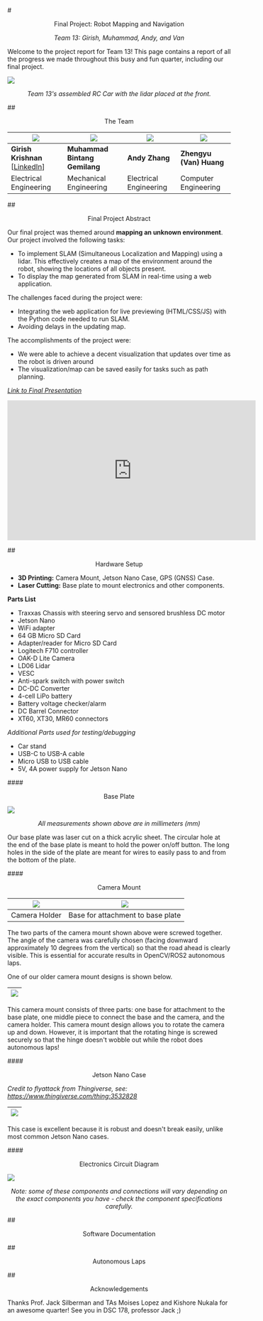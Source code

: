 #<center>Final Project: Robot Mapping and Navigation</center>

*<center>Team 13: Girish, Muhammad, Andy, and Van</center>*

Welcome to the project report for Team 13! This page contains a report of all the progress we made throughout this busy and fun quarter, including our final project.

![](/images/car.jpg)

*<center>Team 13's assembled RC Car with the lidar placed at the front.</center>*



##<center>The Team</center>

|![](/images/girish.jpeg)|![](/images/muhammad.png)|![](images/andy.png)|![](/images/van.jpeg)|
|---|---|---|---|
|**Girish Krishnan** [[LinkedIn](https://linkedin.com/in/girk)]|**Muhammad Bintang Gemilang** |**Andy Zhang** |**Zhengyu (Van) Huang** |
|Electrical Engineering|Mechanical Engineering|Electrical Engineering|Computer Engineering|

##<center>Final Project Abstract</center>

Our final project was themed around **mapping an unknown environment**. Our project involved the following tasks:

* To implement SLAM (Simultaneous Localization and Mapping) using a lidar. This effectively creates a map of the environment around the robot, showing the locations of all objects present.
* To display the map generated from SLAM in real-time using a web application.

The challenges faced during the project were:

* Integrating the web application for live previewing (HTML/CSS/JS) with the Python code needed to run SLAM.
* Avoiding delays in the updating map.

The accomplishments of the project were:

* We were able to achieve a decent visualization that updates over time as the robot is driven around
* The visualization/map can be saved easily for tasks such as path planning.


*[Link to Final Presentation](https://docs.google.com/presentation/d/1ybNZCItvh3Inb4xyIm9jMdvE7QkdUHSAgcw-_27GDpM/edit?usp=sharing)*

<iframe width="560" height="315" src="https://www.youtube.com/embed/89NYezgTyDc" title="YouTube video player" frameborder="0" allow="accelerometer; autoplay; clipboard-write; encrypted-media; gyroscope; picture-in-picture; web-share" allowfullscreen></iframe>

##<center>Hardware Setup</center>

* __3D Printing:__ Camera Mount, Jetson Nano Case, GPS (GNSS) Case.
* __Laser Cutting:__ Base plate to mount electronics and other components.

__Parts List__

* Traxxas Chassis with steering servo and sensored brushless DC motor
* Jetson Nano
* WiFi adapter
* 64 GB Micro SD Card
* Adapter/reader for Micro SD Card
* Logitech F710 controller
* OAK-D Lite Camera
* LD06 Lidar
* VESC
* Anti-spark switch with power switch
* DC-DC Converter
* 4-cell LiPo battery
* Battery voltage checker/alarm
* DC Barrel Connector
* XT60, XT30, MR60 connectors

*Additional Parts used for testing/debugging*

* Car stand
* USB-C to USB-A cable
* Micro USB to USB cable
* 5V, 4A power supply for Jetson Nano

####<center>Base Plate</center>

![](/images/base_plate.png)

*<center>All measurements shown above are in millimeters (mm)</center>*

Our base plate was laser cut on a thick acrylic sheet. The circular hole at the end of the base plate is meant to hold the power on/off button. The long holes in the side of the plate are meant for wires to easily pass to and from the bottom of the plate.

####<center>Camera Mount</center>

|![](/images/camera_mount.png)|![](/images/camera_mount_base.png)|
|---|---|
|Camera Holder|Base for attachment to base plate|

The two parts of the camera mount shown above were screwed together. The angle of the camera was carefully chosen (facing downward approximately 10 degrees from the vertical) so that the road ahead is clearly visible. This is essential for accurate results in OpenCV/ROS2 autonomous laps.

One of our older camera mount designs is shown below.

|![](/images/camera_mount_rotate.png)|
|---|

This camera mount consists of three parts: one base for attachment to the base plate, one middle piece to connect the base and the camera, and the camera holder. This camera mount design allows you to rotate the camera up and down. However, it is important that the rotating hinge is screwed securely so that the hinge doesn't wobble out while the robot does autonomous laps!

####<center>Jetson Nano Case</center>

*Credit to flyattack from Thingiverse, see: https://www.thingiverse.com/thing:3532828*


|![](/images/jetson_case.jpeg)|
|---|

This case is excellent because it is robust and doesn't break easily, unlike most common Jetson Nano cases.

####<center>Electronics Circuit Diagram</center>

![](/images/circuit.png)

*<center>Note: some of these components and connections will vary depending on the exact components you have - check the component specifications carefully.</center>*

##<center>Software Documentation</center>



##<center>Autonomous Laps</center>

##<center>Acknowledgements</center>

Thanks Prof. Jack Silberman and TAs Moises Lopez and Kishore Nukala for an awesome quarter! See you in DSC 178, professor Jack ;)